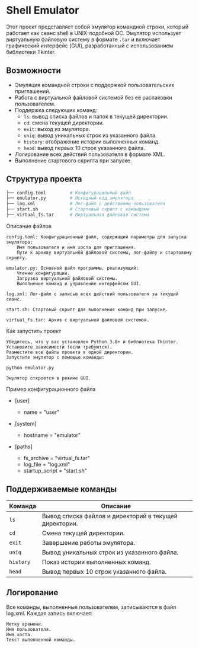 # Shell Emulator

Этот проект представляет собой эмулятор командной строки, который работает как сеанс shell в UNIX-подобной ОС. Эмулятор использует виртуальную файловую систему в формате `.tar` и включает графический интерфейс (GUI), разработанный с использованием библиотеки Tkinter.

## Возможности

- Эмуляция командной строки с поддержкой пользовательских приглашений.
- Работа с виртуальной файловой системой без её распаковки пользователем.
- Поддержка следующих команд:
  - `ls`: вывод списка файлов и папок в текущей директории.
  - `cd`: смена текущей директории.
  - `exit`: выход из эмулятора.
  - `uniq`: вывод уникальных строк из указанного файла.
  - `history`: отображение истории выполненных команд.
  - `head`: вывод первых 10 строк указанного файла.
- Логирование всех действий пользователя в формате XML.
- Выполнение стартового скрипта при запуске.

## Структура проекта

```bash
├── config.toml         # Конфигурационный файл
├── emulator.py         # Исходный код эмулятора
├── log.xml             # Лог-файл с действиями пользователя
├── start.sh            # Стартовый скрипт с командами
├── virtual_fs.tar      # Виртуальная файловая система
```
Описание файлов

    config.toml: Конфигурационный файл, содержащий параметры для запуска эмулятора:
        Имя пользователя и имя хоста для приглашения.
        Пути к архиву виртуальной файловой системы, лог-файлу и стартовому скрипту.

    emulator.py: Основной файл программы, реализующий:
        Чтение конфигурации.
        Загрузка виртуальной файловой системы.
        Выполнение команд и управление интерфейсом GUI.

    log.xml: Лог-файл с записью всех действий пользователя за текущий сеанс.

    start.sh: Стартовый скрипт для выполнения команд при запуске.

    virtual_fs.tar: Архив с виртуальной файловой системой.

Как запустить проект

    Убедитесь, что у вас установлен Python 3.8+ и библиотека Tkinter.
    Установите зависимости (если требуются).
    Разместите все файлы проекта в одной директории.
    Запустите эмулятор с помощью команды:

    python emulator.py

    Эмулятор откроется в режиме GUI.

Пример конфигурационного файла

- [user]
  - name = "user"

- [system]
  - hostname = "emulator"

- [paths]
  - fs_archive = "virtual_fs.tar"
  - log_file = "log.xml"
  - startup_script = "start.sh"

## Поддерживаемые команды

| Команда   | Описание                                                                 |
|-----------|--------------------------------------------------------------------------|
| `ls`      | Вывод списка файлов и директорий в текущей директории.                   |
| `cd`      | Смена текущей директории.                                               |
| `exit`    | Завершение работы эмулятора.                                            |
| `uniq`    | Вывод уникальных строк из указанного файла.                             |
| `history` | Показ истории выполненных команд.                                       |
| `head`    | Вывод первых 10 строк указанного файла.                                 |

## Логирование

Все команды, выполненные пользователем, записываются в файл log.xml. Каждая запись включает:

    Метку времени.
    Имя пользователя.
    Имя хоста.
    Текст выполненной команды.
